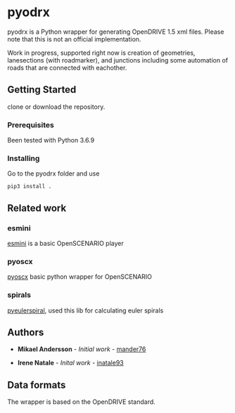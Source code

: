 # pyodrx
pyodrx is a Python wrapper for generating OpenDRIVE 1.5 xml files. 
Please note that this is not an official implementation.

Work in progress, supported right now is creation of geometries, lanesections (with roadmarker), and junctions including some automation of 
roads that are connected with eachother.


## Getting Started

clone or download the repository.

### Prerequisites

Been tested with Python 3.6.9


### Installing

Go to the pyodrx folder and use

```
pip3 install .
```


## Related work


### esmini
[esmini](https://github.com/esmini/esmini) is a basic OpenSCENARIO player

### pyoscx
[pyoscx](https://github.com/pyoscx/pyoscx) basic python wrapper for OpenSCENARIO 

### spirals

[pyeulerspiral](https://github.com/stefan-urban/pyeulerspiral), used this lib for calculating euler spirals

## Authors

* **Mikael Andersson** - *Initial work* - [mander76](https://github.com/mander76)

* **Irene Natale** - *Inital work* - [inatale93](https://github.com/inatale93)

## Data formats
The wrapper is based on the OpenDRIVE standard.